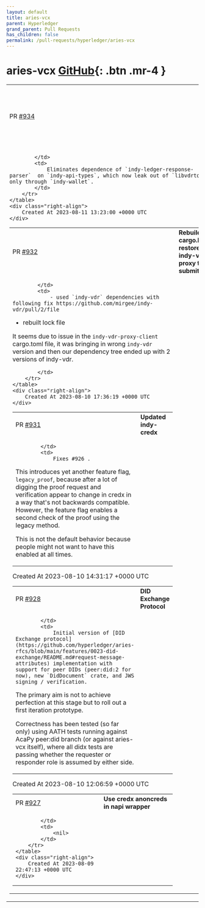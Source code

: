 ```yaml
---
layout: default
title: aries-vcx
parent: Hyperledger
grand_parent: Pull Requests
has_children: false
permalink: /pull-requests/hyperledger/aries-vcx
---
```


# aries-vcx <span class="fs-3 right-align">[GitHub](https://github.com/hyperledger/aries-vcx){: .btn .mr-4 }</span>


<div>
    <table>
        <tr>
            <td>
                PR <a href="https://github.com/hyperledger/aries-vcx/pull/934" class=".btn">#934</a>
            </td>
            <td>
                <b>
                    Eliminate dependence of indy-ledger-response-parser on indy-api-types
                </b>
            </td>
        </tr>
        <tr>
            <td>
                
            </td>
            <td>
                Eliminates dependence of `indy-ledger-response-parser`  on `indy-api-types`, which now leak out of `libvdrtools` only through `indy-wallet`.
            </td>
        </tr>
    </table>
    <div class="right-align">
        Created At 2023-08-11 13:23:00 +0000 UTC
    </div>
</div>

<div>
    <table>
        <tr>
            <td>
                PR <a href="https://github.com/hyperledger/aries-vcx/pull/932" class=".btn">#932</a>
            </td>
            <td>
                <b>
                    Rebuild cargo.lock, restore indy-vdr-proxy txn submitter
                </b>
            </td>
        </tr>
        <tr>
            <td>
                
            </td>
            <td>
                - used `indy-vdr` dependencies with following fix https://github.com/mirgee/indy-vdr/pull/2/file
- rebuilt lock file

It seems due to issue in the `indy-vdr-proxy-client` cargo.toml file, it was bringing in wrong `indy-vdr` version and then our dependency tree ended up with 2 versions of indy-vdr. 

            </td>
        </tr>
    </table>
    <div class="right-align">
        Created At 2023-08-10 17:36:19 +0000 UTC
    </div>
</div>

<div>
    <table>
        <tr>
            <td>
                PR <a href="https://github.com/hyperledger/aries-vcx/pull/931" class=".btn">#931</a>
            </td>
            <td>
                <b>
                    Updated indy-credx
                </b>
            </td>
        </tr>
        <tr>
            <td>
                
            </td>
            <td>
                Fixes #926 .

This introduces yet another feature flag, `legacy_proof`, because after a lot of digging the proof request and verification appear to change in credx in a way that's not backwards compatible. However, the feature flag enables a second check of the proof using the legacy method.

This is not the default behavior because people might not want to have this enabled at all times.
            </td>
        </tr>
    </table>
    <div class="right-align">
        Created At 2023-08-10 14:31:17 +0000 UTC
    </div>
</div>

<div>
    <table>
        <tr>
            <td>
                PR <a href="https://github.com/hyperledger/aries-vcx/pull/928" class=".btn">#928</a>
            </td>
            <td>
                <b>
                    DID Exchange Protocol
                </b>
            </td>
        </tr>
        <tr>
            <td>
                
            </td>
            <td>
                Initial version of [DID Exchange protocol](https://github.com/hyperledger/aries-rfcs/blob/main/features/0023-did-exchange/README.md#request-message-attributes) implementation with support for peer DIDs (peer:did:2 for now), new `DidDocument` crate, and JWS signing / verification.

The primary aim is not to achieve perfection at this stage but to roll out a first iteration prototype.

Correctness has been tested (so far only) using AATH tests running against AcaPy peer:did branch (or against aries-vcx itself), where all didx tests are passing whether the requester or responder role is assumed by either side.
            </td>
        </tr>
    </table>
    <div class="right-align">
        Created At 2023-08-10 12:06:59 +0000 UTC
    </div>
</div>

<div>
    <table>
        <tr>
            <td>
                PR <a href="https://github.com/hyperledger/aries-vcx/pull/927" class=".btn">#927</a>
            </td>
            <td>
                <b>
                    Use credx anoncreds in napi wrapper
                </b>
            </td>
        </tr>
        <tr>
            <td>
                
            </td>
            <td>
                <nil>
            </td>
        </tr>
    </table>
    <div class="right-align">
        Created At 2023-08-09 22:47:13 +0000 UTC
    </div>
</div>

